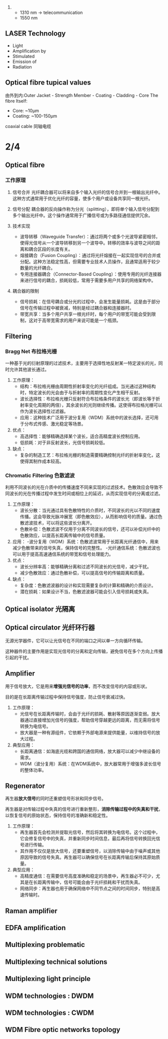 1. 
    - 1310 nm -> telecommunication
    - 1550 nm

## LASER Technology
- Light
- Amplification by
- Stimulated
- Emission of
- Radiation

## Optical fibre tupical values
由外到内:Outer Jacket - Strength Member - Coating - Cladding - Core
The fibre Itself:
- Core: ~10μm
- Coating: ~100-150μm

coaxial cable 同轴电缆

# 2/4
## Optical fibre
### 工作原理
1. 信号合并
    光纤耦合器可以将来自多个输入光纤的信号合并到一根输出光纤中。这种方式通常用于优化光纤的容量，使多个用户或设备共享同一根光纤。

2. 信号分配
    耦合器的反向操作称为分光（splitting），即将单个输入信号分配到多个输出光纤中。这个操作通常用于广播信号或为多路径通信提供冗余。

3. 技术实现
    - 波导转移（Waveguide Transfer）：通过将两个或多个光波导紧密相邻，使得光信号从一个波导转移到另一个波导中。转移的效率与波导之间的距离和耦合区段的长度有关。
    - 熔接耦合（Fusion Coupling）：通过将光纤熔接在一起实现信号的合并或分配。这种方法稳定性高，但需要专业技术人员操作，且通常适用于较少数量的光纤耦合。
    - 专用连接器耦合（Connector-Based Coupling）：使用专用的光纤连接器来进行信号的耦合，损耗较低，常用于需要多用户共享的网络架构中。

4. 耦合器的限制
    - 信号损耗：在信号耦合或分光的过程中，会发生能量损耗。这是由于部分信号在传输过程中被衰减，特别是经过耦合器和连接器时。
    - 带宽共享：当多个用户共享一根光纤时，每个用户的带宽可能会受到限制，这对于高带宽需求的用户来说可能是一个瓶颈。

## Filtering
### Bragg Net 布拉格光栅
一种基于光的衍射原理的过滤技术，主要用于选择性地反射某一特定波长的光，同时允许其他波长通过。
1. 工作原理：
    - 结构：布拉格光栅由周期性折射率变化的光纤组成。当光通过这种结构时，特定波长的光会由于与折射率的周期性变化产生相干反射。
    - 波长选择性：布拉格光栅只反射符合布拉格条件的波长光（即波长等于折射率变化周期的两倍），其余波长的光则继续传播。这使得布拉格光栅可以作为波长选择性过滤器。
    - 应用：这种技术广泛用于波分复用（WDM）系统中的波长选择，还可用于分布式传感、激光稳定等场景。
2. 优点：
    - 高选择性：能够精确选择某个波长，适合高精度波长控制应用。
    - 低损耗：对于非反射波长，光信号损耗较低。
3. 缺点：
    - 复杂的制造工艺：布拉格光栅的制造需要精确控制光纤的折射率变化，这使得其制作成本较高。

### Chromatic Filtering 色散滤波
利用不同波长的光在介质中的传播速度不同来实现的过滤技术。色散效应会导致不同波长的光在传播过程中发生时间或相位上的延迟，从而实现信号的分离或过滤。

1. 工作原理：
    - 波长分散：当光通过具有色散特性的介质时，不同波长的光以不同的速度传播。这会导致光脉冲展宽（即色散效应），从而影响信号的质量。通过色散滤波技术，可以将这些波长分离开。
    - 色散补偿：色散滤波不仅用于分离不同波长的信号，还可以补偿光纤中的色散效应，以提高长距离传输中的信号质量。
2. 应用：
    -波分复用（WDM）系统：色散滤波常用于长距离光纤通信中，用来减少色散带来的信号失真，保持信号的完整性。
    -光纤通信系统：色散滤波也可以用于提高高速通信系统的带宽和信号处理能力。
3. 优点：
    - 波长分辨率高：能够精确分离和过滤不同波长的光信号，减少干扰。
    - 减少色散效应：通过色散补偿，可以提高信号的传输距离和质量。
4. 缺点：
    - 复杂度：色散滤波器的设计和实现需要复杂的计算和精确的介质设计。
    - 潜在损耗：如果设计不当，色散滤波器可能会引入信号损耗或失真。 

## Optical isolator 光隔离

## Optical circulator 光纤环行器
无源光学器件，它可以让光信号在不同的端口之间以单一方向循环传输。

这种器件的主要作用是实现光信号的分离和定向传输，避免信号在多个方向上传播引起的干扰。

## Amplifier 
用于信号放大，它是用来**增强光信号的功率**，而不改变信号的内容或形状。

目的是在长距离传输过程中保持信号强度，防止信号衰减过快。

1. 工作原理：
    - 光信号在长距离传输时，会由于光纤的损耗、散射等原因逐渐变弱。放大器通过直接增加光信号的强度，帮助信号穿越更远的距离，而无需将信号转换为电信号。
    - 放大器是一种有源组件，它依赖于外部电源来提供能量，以维持信号的放大过程。
2. 典型应用：
    - 长距离通信：如海底光缆和跨国的通信网络，放大器可以减少中继设备的需求。
    - WDM（波分复用）系统：在WDM系统中，放大器常用于增强多波长信号的整体功率。

## Regenerator

再生器**放大信号**的同时还重塑信号形状和同步信号。

再生器是对传输过程中失真的信号进行重新整形，**消除传输过程中的失真和干扰**，以恢复信号的原始状态，保持信号的准确新和稳定性。

1. 工作原理：
    - 再生器首先会检测并提取光信号，然后将其转换为电信号。这个过程中，它会修复信号中的失真，并重新同步时间信息，最后再将信号转换回光信号进行传输。
    - 其作用不仅仅是放大信号，还要重塑信号，以消除传输中由于噪声或其他原因导致的信号失真。再生器可以确保信号在长距离传输后保持其原始质量。
2. 典型应用：
    - 高精度通信：在需要信号高度准确和稳定的场景中，再生器必不可少，尤其是在长距离传输中，信号可能会由于光纤损耗和干扰而失真。
    - 网络同步：再生器也用于确保网络中不同节点之间的时间同步，特别是高速传输时。

## Raman amplifier

## EDFA amplification

## Multiplexing problematic

## Multiplexing technical solutions

## Multiplexing light principle

## WDM technologies : DWDM

## WDM technologies : CWDM

## WDM Fibre optic networks topology

